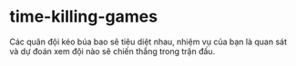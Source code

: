 # time-killing-games

Các quân đội kéo búa bao sẽ tiêu diệt nhau, nhiệm vụ của bạn là quan sát và dự đoán xem đội nào sẽ chiến thắng trong trận đấu.
